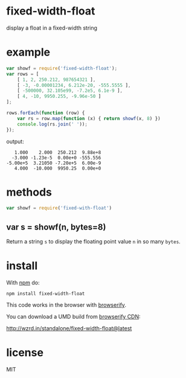 # fixed-width-float

display a float in a fixed-width string

# example

``` js
var showf = require('fixed-width-float');
var rows = [
    [ 1, 2, 250.212, 987654321 ],
    [ -3, -0.00001234, 6.212e-20, -555.5555 ],
    [ -500000, 32.105e99, -7.2e5, 6.1e-9 ],
    [ 4, -10, 9950.255, -9.96e-50 ]
];

rows.forEach(function (row) {
    var rs = row.map(function (x) { return showf(x, 8) })
    console.log(rs.join(' '));
});
```

output:

```
   1.000    2.000  250.212  9.88e+8
  -3.000 -1.23e-5  0.00e+0 -555.556
-5.00e+5  3.21050 -7.20e+5  6.00e-9
   4.000  -10.000  9950.25  0.00e+0
```

# methods

``` js
var showf = require('fixed-with-float')
```

## var s = showf(n, bytes=8)

Return a string `s` to display the floating point value `n` in so many `bytes`.

# install

With [npm](https://npmjs.org) do:

```
npm install fixed-width-float
```

This code works in the browser with [browserify](http://browserify.org).

You can download a UMD build from [browserify CDN](http://wzrd.in):

http://wzrd.in/standalone/fixed-width-float@latest

# license

MIT
